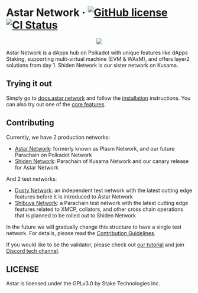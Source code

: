 # Astar Network &middot; [![GitHub license](https://img.shields.io/badge/license-GPLv3-blue)](#LICENSE) [![CI Status](https://github.com/PlasmNetwork/Astar/workflows/Integration/badge.svg)](https://github.com/PlasmNetwork/Astar/actions) 

<p align="center">
  <img src="https://user-images.githubusercontent.com/40356749/125183345-edbaa980-e226-11eb-92e2-7b666ed56515.png">
</p>

Astar Network is a dApps hub on Polkadot with unique features like dApps Staking, supporting mulit-virtual machine (EVM & WAsM), and offers layer2 solutions from day 1. Shiden Network is our sister network on Kusama.

## Trying it out

Simply go to [docs.astar.network](https://docs.astar.network) and follow the 
[installation](https://docs.astar.network/build/smart-contracts) instructions. You can 
also try out one of the [core features](https://docs.astar.network/learn/core-features).

## Contributing

Currently, we have 2 production networks:

- [Astar Network](https://astar.network/): formerly known as Plasm Network, and our future Parachain on Polkadot Network
- [Shiden Network](https://shiden.astar.network/): Parachain of Kusama Network and our canary release for Astar Network

And 2 test networks:

- [Dusty Network](https://github.com/PlasmNetwork/Astar/tree/development/dusty): an independent test network with the latest cutting edge features before it is introduced to Astar Network
- [Shibuya Network](https://github.com/PlasmNetwork/Astar/tree/development/shibuya): a Parachain test network with the latest cutting edge features related to XMCP, collators, and other cross chain operations that is planned to be rolled out to Shiden Network

In the future we will gradually change this structure to have a single test network.
For details, please read the [Contribution Guidelines](./CONTRIBUTING.md).

If you would like to be the validator, please check out [our tutorial](https://docs.astar.network/build/validator-guide) and join [Discord tech channel](https://discord.gg/wUcQt3R).

## LICENSE

Astar is licensed under the GPLv3.0 by Stake Technologies Inc.
